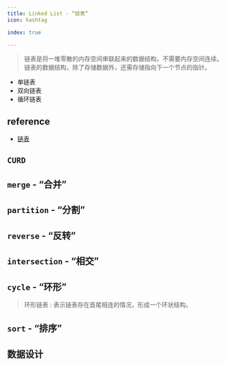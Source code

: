 ```yaml
---
title: Linked List - “链表”
icon: hashtag

index: true

---
```


  > 链表是将一堆零散的内存空间串联起来的数据结构，不需要内存空间连续。链表的数据结构，除了存储数据外，还需存储指向下一个节点的指针。
  
- 单链表
- 双向链表
- 循环链表

<!-- more -->

## reference

- [链表](https://visualgo.net/zh/list/print)

## `CURD`

<!-- 删除链表的倒数第 N 个结点 -->
<!-- @include: @leetcode/problems/0x0000.md#0019 -->

<!-- 删除排序链表中的重复元素 II -->
<!-- @include: @leetcode/problems/0x0000.md#0082 -->

<!-- 删除排序链表中的重复元素 -->
<!-- @include: @leetcode/problems/0x0000.md#0083 -->

<!-- 🟠 重排链表 -->
<!-- @include: @leetcode/problems/0x0100.md#0143 -->

<!-- 移除链表元素 -->
<!-- @include: @leetcode/problems/0x0200.md#0203 -->

<!-- 删除链表中的节点 -->
<!-- @include: @leetcode/problems/0x0200.md#0237 -->

<!-- 链表的中间结点 -->
<!-- @include: @leetcode/problems/0x0800.md#0876 -->

## `merge` - “合并”

<!-- 合并两个有序链表 -->
<!-- @include: @leetcode/problems/0x0000.md#0021 -->

<!-- 合并 K 个升序链表 -->
<!-- @include: @leetcode/problems/0x0000.md#0023 -->

<!-- 🟠 奇偶链表 -->
<!-- @include: @leetcode/problems/0x0300.md#0328 -->

## `partition` - “分割”

<!-- 分隔链表 -->
<!-- @include: @leetcode/problems/0x0000.md#0086 -->

## `reverse` - “反转”

<!-- 🟢 反转链表 -->
<!-- @include: @leetcode/problems/0x0200.md#0206 -->

<!-- 🟠 反转链表 II -->
<!-- @include: @leetcode/problems/0x0000.md#0092 -->

<!-- 🔴 K 个一组翻转链表 -->
<!-- @include: @leetcode/problems/0x0000.md#0025 -->

## `intersection` - “相交”

<!-- 相交链表 -->
<!-- @include: @leetcode/problems/0x0100.md#0160 -->

## `cycle` - “环形”

  > 环形链表 : 表示链表存在首尾相连的情况，形成一个环状结构。

<!-- 环形链表 -->
<!-- @include: @leetcode/problems/0x0100.md#0141 -->

<!-- 环形链表 II -->
<!-- @include: @leetcode/problems/0x0100.md#0142 -->

## `sort` - “排序”

<!-- 🟠 对链表进行插入排序 -->
<!-- @include: @leetcode/problems/0x0100.md#0147 -->

<!-- 排序链表 -->
<!-- @include: @leetcode/problems/0x0100.md#0148 -->

## 数据设计

<!-- 链表随机节点 -->
<!-- @include: @leetcode/problems/0x0300.md#0382 -->

<!-- 🟠 LRU 缓存 -->
<!-- @include: @leetcode/problems/0x0100.md#0146 -->
  
  